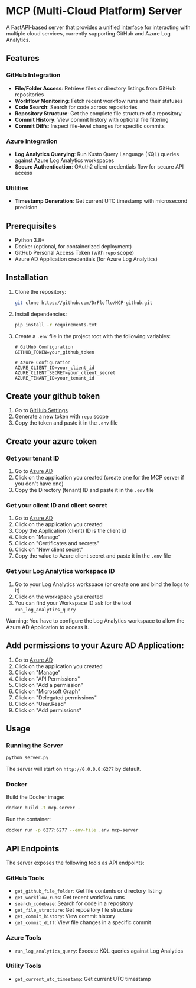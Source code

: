 # MCP (Multi-Cloud Platform) Server

A FastAPI-based server that provides a unified interface for interacting with multiple cloud services, currently supporting GitHub and Azure Log Analytics.

## Features

### GitHub Integration
- **File/Folder Access**: Retrieve files or directory listings from GitHub repositories
- **Workflow Monitoring**: Fetch recent workflow runs and their statuses
- **Code Search**: Search for code across repositories
- **Repository Structure**: Get the complete file structure of a repository
- **Commit History**: View commit history with optional file filtering
- **Commit Diffs**: Inspect file-level changes for specific commits

### Azure Integration
- **Log Analytics Querying**: Run Kusto Query Language (KQL) queries against Azure Log Analytics workspaces
- **Secure Authentication**: OAuth2 client credentials flow for secure API access

### Utilities
- **Timestamp Generation**: Get current UTC timestamp with microsecond precision

## Prerequisites

- Python 3.8+
- Docker (optional, for containerized deployment)
- GitHub Personal Access Token (with `repo` scope)
- Azure AD Application credentials (for Azure Log Analytics)

## Installation

1. Clone the repository:
   ```bash
   git clone https://github.com/DrFloflo/MCP-github.git
   ```

2. Install dependencies:
   ```bash
   pip install -r requirements.txt
   ```

3. Create a `.env` file in the project root with the following variables:
   ```env
   # GitHub Configuration
   GITHUB_TOKEN=your_github_token
   
   # Azure Configuration
   AZURE_CLIENT_ID=your_client_id
   AZURE_CLIENT_SECRET=your_client_secret
   AZURE_TENANT_ID=your_tenant_id
   ```

## Create your github token

1. Go to [GitHub Settings](https://github.com/settings/tokens)
2. Generate a new token with `repo` scope
3. Copy the token and paste it in the `.env` file

## Create your azure token

### Get your tenant ID

1. Go to [Azure AD](https://portal.azure.com/#view/Microsoft_AAD_RegisteredApps/ApplicationsListBlade)
2. Click on the application you created (create one for the MCP server if you don't have one)
3. Copy the Directory (tenant) ID and paste it in the `.env` file

### Get your client ID and client secret

1. Go to [Azure AD](https://portal.azure.com/#view/Microsoft_AAD_RegisteredApps/ApplicationsListBlade)
2. Click on the application you created
3. Copy the Application (client) ID is the client id
4. Click on "Manage"
5. Click on "Certificates and secrets"
6. Click on "New client secret"
7. Copy the value to Azure client secret and paste it in the `.env` file

### Get your Log Analytics workspace ID

1. Go to your Log Analytics workspace (or create one and bind the logs to it)
2. Click on the workspace you created
3. You can find your Workspace ID ask for the tool `run_log_analytics_query`

Warning: You have to configure the Log Analytics workspace to allow the Azure AD Application to access it.

## Add permissions to your Azure AD Application:

1. Go to [Azure AD](https://portal.azure.com/#view/Microsoft_AAD_RegisteredApps/ApplicationsListBlade)
2. Click on the application you created
3. Click on "Manage"
4. Click on "API Permissions"
5. Click on "Add a permission"
6. Click on "Microsoft Graph"
7. Click on "Delegated permissions"
8. Click on "User.Read"
9. Click on "Add permissions"

## Usage

### Running the Server

```bash
python server.py
```

The server will start on `http://0.0.0.0:6277` by default.

### Docker

Build the Docker image:
```bash
docker build -t mcp-server .
```

Run the container:
```bash
docker run -p 6277:6277 --env-file .env mcp-server
```

## API Endpoints

The server exposes the following tools as API endpoints:

### GitHub Tools
- `get_github_file_folder`: Get file contents or directory listing
- `get_workflow_runs`: Get recent workflow runs
- `search_codebase`: Search for code in a repository
- `get_file_structure`: Get repository file structure
- `get_commit_history`: View commit history
- `get_commit_diff`: View file changes in a specific commit

### Azure Tools
- `run_log_analytics_query`: Execute KQL queries against Log Analytics

### Utility Tools
- `get_current_utc_timestamp`: Get current UTC timestamp
